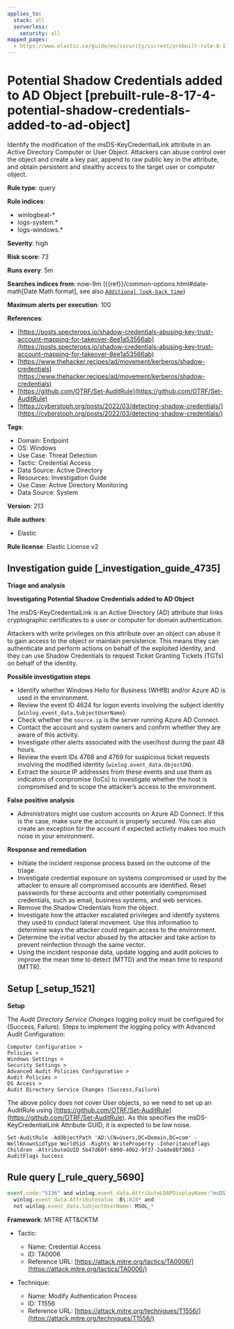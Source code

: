 ```yaml
---
applies_to:
  stack: all
  serverless:
    security: all
mapped_pages:
  - https://www.elastic.co/guide/en/security/current/prebuilt-rule-8-17-4-potential-shadow-credentials-added-to-ad-object.html
---
```


# Potential Shadow Credentials added to AD Object [prebuilt-rule-8-17-4-potential-shadow-credentials-added-to-ad-object]

Identify the modification of the msDS-KeyCredentialLink attribute in an Active Directory Computer or User Object. Attackers can abuse control over the object and create a key pair, append to raw public key in the attribute, and obtain persistent and stealthy access to the target user or computer object.

**Rule type**: query

**Rule indices**:

* winlogbeat-*
* logs-system.*
* logs-windows.*

**Severity**: high

**Risk score**: 73

**Runs every**: 5m

**Searches indices from**: now-9m ({{ref}}/common-options.html#date-math[Date Math format], see also [`Additional look-back time`](docs-content://solutions/security/detect-and-alert/create-detection-rule.md#rule-schedule))

**Maximum alerts per execution**: 100

**References**:

* [https://posts.specterops.io/shadow-credentials-abusing-key-trust-account-mapping-for-takeover-8ee1a53566ab](https://posts.specterops.io/shadow-credentials-abusing-key-trust-account-mapping-for-takeover-8ee1a53566ab)
* [https://www.thehacker.recipes/ad/movement/kerberos/shadow-credentials](https://www.thehacker.recipes/ad/movement/kerberos/shadow-credentials)
* [https://github.com/OTRF/Set-AuditRule](https://github.com/OTRF/Set-AuditRule)
* [https://cyberstoph.org/posts/2022/03/detecting-shadow-credentials/](https://cyberstoph.org/posts/2022/03/detecting-shadow-credentials/)

**Tags**:

* Domain: Endpoint
* OS: Windows
* Use Case: Threat Detection
* Tactic: Credential Access
* Data Source: Active Directory
* Resources: Investigation Guide
* Use Case: Active Directory Monitoring
* Data Source: System

**Version**: 213

**Rule authors**:

* Elastic

**Rule license**: Elastic License v2

## Investigation guide [_investigation_guide_4735]

**Triage and analysis**

**Investigating Potential Shadow Credentials added to AD Object**

The msDS-KeyCredentialLink is an Active Directory (AD) attribute that links cryptographic certificates to a user or computer for domain authentication.

Attackers with write privileges on this attribute over an object can abuse it to gain access to the object or maintain persistence. This means they can authenticate and perform actions on behalf of the exploited identity, and they can use Shadow Credentials to request Ticket Granting Tickets (TGTs) on behalf of the identity.

**Possible investigation steps**

* Identify whether Windows Hello for Business (WHfB) and/or Azure AD is used in the environment.
* Review the event ID 4624 for logon events involving the subject identity (`winlog.event_data.SubjectUserName`).
* Check whether the `source.ip` is the server running Azure AD Connect.
* Contact the account and system owners and confirm whether they are aware of this activity.
* Investigate other alerts associated with the user/host during the past 48 hours.
* Review the event IDs 4768 and 4769 for suspicious ticket requests involving the modified identity (`winlog.event_data.ObjectDN`).
* Extract the source IP addresses from these events and use them as indicators of compromise (IoCs) to investigate whether the host is compromised and to scope the attacker’s access to the environment.

**False positive analysis**

* Administrators might use custom accounts on Azure AD Connect. If this is the case, make sure the account is properly secured. You can also create an exception for the account if expected activity makes too much noise in your environment.

**Response and remediation**

* Initiate the incident response process based on the outcome of the triage.
* Investigate credential exposure on systems compromised or used by the attacker to ensure all compromised accounts are identified. Reset passwords for these accounts and other potentially compromised credentials, such as email, business systems, and web services.
* Remove the Shadow Credentials from the object.
* Investigate how the attacker escalated privileges and identify systems they used to conduct lateral movement. Use this information to determine ways the attacker could regain access to the environment.
* Determine the initial vector abused by the attacker and take action to prevent reinfection through the same vector.
* Using the incident response data, update logging and audit policies to improve the mean time to detect (MTTD) and the mean time to respond (MTTR).


## Setup [_setup_1521]

**Setup**

The *Audit Directory Service Changes* logging policy must be configured for (Success, Failure). Steps to implement the logging policy with Advanced Audit Configuration:

```
Computer Configuration >
Policies >
Windows Settings >
Security Settings >
Advanced Audit Policies Configuration >
Audit Policies >
DS Access >
Audit Directory Service Changes (Success,Failure)
```

The above policy does not cover User objects, so we need to set up an AuditRule using [https://github.com/OTRF/Set-AuditRule](https://github.com/OTRF/Set-AuditRule). As this specifies the msDS-KeyCredentialLink Attribute GUID, it is expected to be low noise.

```
Set-AuditRule -AdObjectPath 'AD:\CN=Users,DC=Domain,DC=com' -WellKnownSidType WorldSid -Rights WriteProperty -InheritanceFlags Children -AttributeGUID 5b47d60f-6090-40b2-9f37-2a4de88f3063 -AuditFlags Success
```


## Rule query [_rule_query_5690]

```js
event.code:"5136" and winlog.event_data.AttributeLDAPDisplayName:"msDS-KeyCredentialLink" and
  winlog.event_data.AttributeValue :B\:828* and
  not winlog.event_data.SubjectUserName: MSOL_*
```

**Framework**: MITRE ATT&CKTM

* Tactic:

    * Name: Credential Access
    * ID: TA0006
    * Reference URL: [https://attack.mitre.org/tactics/TA0006/](https://attack.mitre.org/tactics/TA0006/)

* Technique:

    * Name: Modify Authentication Process
    * ID: T1556
    * Reference URL: [https://attack.mitre.org/techniques/T1556/](https://attack.mitre.org/techniques/T1556/)



